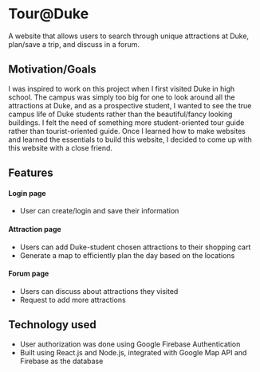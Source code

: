 # Tour@Duke

A website that allows users to search through unique attractions at Duke, plan/save a trip, and discuss in a forum. 

## Motivation/Goals

I was inspired to work on this project when I first visited Duke in high school. The campus was simply too big for one to look around all the attractions at Duke, and as a prospective student, I wanted to see the true campus life of Duke students rather than the beautiful/fancy looking buildings. I felt the need of something more student-oriented tour guide rather than tourist-oriented guide. Once I learned how to make websites and learned the essentials to build this website, I decided to come up with this website with a close friend. 

## Features
#### Login page
- User can create/login and save their information

#### Attraction page
- Users can add Duke-student chosen attractions to their shopping cart
- Generate a map to efficiently plan the day based on the locations 

#### Forum page
- Users can discuss about attractions they visited
- Request to add more attractions 


## Technology used
- User authorization was done using Google Firebase Authentication
- Built using React.js and Node.js, integrated with Google Map API and Firebase as the database




 

